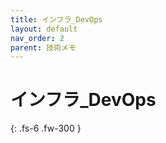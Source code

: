 ```yaml
---
title: インフラ_DevOps
layout: default
nav_order: 2
parent: 技術メモ
---
```


# インフラ_DevOps

{: .fs-6 .fw-300 }
